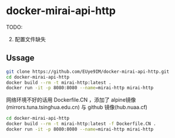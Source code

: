 # docker-mirai-api-http

TODO:

2. 配置文件缺失

## Ussage

```bash
git clone https://github.com/EUye9IM/docker-mirai-api-http.git
cd docker-mirai-api-http
docker build --rm -t mirai-http:latest .
docker run -it -p 8080:8080 --name=mirai-http mirai-http
```

网络环境不好的话用 Dockerfile.CN ，添加了 alpine镜像(mirrors.tuna.tsinghua.edu.cn) 与 github 镜像(hub.nuaa.cf)

```bash
cd docker-mirai-api-http
docker build --rm -t mirai-http:latest -f Dockerfile.CN .
docker run -it -p 8080:8080 --name=mirai-http mirai-http
```
